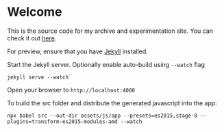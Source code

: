 # Welcome
This is the source code for my archive and experimentation site. You can check it out [here][site].

For preview, ensure that you have [Jekyll][jekyll] installed.

Start the Jekyll server. Optionally enable auto-build using `--watch` flag

```
jekyll serve --watch`
```

Open your browser to `http://localhost:4000`

To build the src folder and distribute the generated javascript into the app:
``` 
npx babel src --out-dir assets/js/app --presets=es2015,stage-0 --plugins=transform-es2015-modules-amd --watch
```

[jekyll]: http://jekyllrb.com/
[site]: http://jeremyfromearth.com
